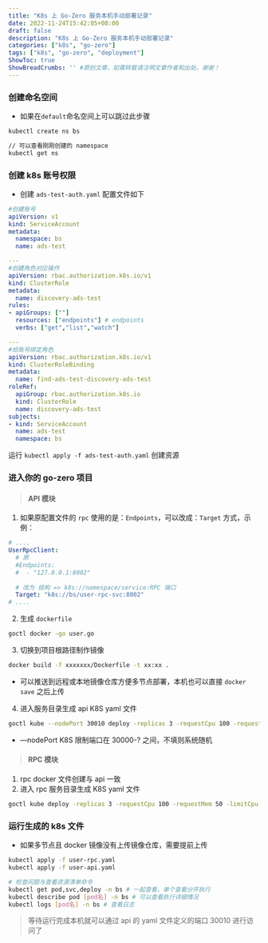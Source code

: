 ```yaml
---
title: "K8s 上 Go-Zero 服务本机手动部署记录"
date: 2022-11-24T15:42:05+08:00
draft: false
description: "K8s 上 Go-Zero 服务本机手动部署记录"
categories: ["k8s", "go-zero"]
tags: ["k8s", "go-zero", "deployment"]
ShowToc: true
ShowBreadCrumbs: '' #原创文章，如需转载请注明文章作者和出处。谢谢！
---
```


### 创建命名空间
- 如果在`default`命名空间上可以跳过此步骤
```bash
kubectl create ns bs

// 可以查看刚刚创建的 namespace
kubectl get ns
```

### 创建 k8s 账号权限
- 创建 `ads-test-auth.yaml` 配置文件如下
```yaml
#创建账号
apiVersion: v1
kind: ServiceAccount
metadata:
  namespace: bs
  name: ads-test

---
#创建角色对应操作
apiVersion: rbac.authorization.k8s.io/v1
kind: ClusterRole
metadata:
  name: discovery-ads-test
rules:
- apiGroups: [""]
  resources: ["endpoints"] # endpoints
  verbs: ["get","list","watch"]

---
#给账号绑定角色
apiVersion: rbac.authorization.k8s.io/v1
kind: ClusterRoleBinding
metadata:
  name: find-ads-test-discovery-ads-test
roleRef:
  apiGroup: rbac.authorization.k8s.io
  kind: ClusterRole
  name: discovery-ads-test
subjects:
- kind: ServiceAccount
  name: ads-test
  namespace: bs
```
运行 `kubectl apply -f ads-test-auth.yaml` 创建资源

### 进入你的 go-zero 项目

> #### API 模块

1. 如果原配置文件的 `rpc` 使用的是：`Endpoints`，可以改成：`Target` 方式，示例：

```yaml
# ....
UserRpcClient:
  # 原
  #Endpoints:
  #  - "127.0.0.1:8002"
  
  # 改为 结构 => k8s://namespace/service:RPC 端口
  Target: "k8s://bs/user-rpc-svc:8002"
# ....
```

2. 生成 `dockerfile`
```bash
goctl docker -go user.go
```

3. 切换到项目根路径制作镜像

```bash
docker build -f xxxxxxx/Dockerfile -t xx:xx .
```
  - 可以推送到远程或本地镜像仓库方便多节点部署，本机也可以直接 `docker save` 之后上传

4. 进入服务目录生成 api K8S yaml 文件
```bash
goctl kube --nodePort 30010 deploy -replicas 3 -requestCpu 100 -requestMem 50 -limitCpu 200 -limitMem 100 -name user-api -namespace bs -image user-api:v1.0 -o user-api.yaml -port 8001 --serviceAccount find-endpoints
```
- —nodePort K8S 限制端口在 30000-? 之间，不填则系统随机

> #### RPC 模块
1. rpc docker 文件创建与 api 一致
2. 进入 rpc 服务目录生成 K8S yaml 文件
```bash
goctl kube deploy -replicas 3 -requestCpu 100 -requestMem 50 -limitCpu 200 -limitMem 100 -name user-rpc -namespace bs -image user-rpc:v1.0 -o user-rpc.yaml -port 8002 --serviceAccount find-endpoints
```

### 运行生成的 k8s 文件
- 如果多节点且 docker 镜像没有上传镜像仓库，需要提前上传
```bash
kubectl apply -f user-rpc.yaml
kubectl apply -f user-api.yaml

# 检查问题与查看资源清单命令
kubectl get pod,svc,deploy -n bs # 一起查看，单个查看分开执行
kubectl describe pod [pod名] -n bs # 可以查看执行详细情况
kubectl logs [pod名] -n bs # 查看日志
```

> 等待运行完成本机就可以通过 api 的 yaml 文件定义的端口 30010 进行访问了